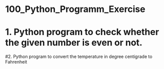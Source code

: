 # 100_Python_Programm_Exercise
# 1. Python program to check whether the given number is even or not.
#2. Python program to convert the temperature in degree centigrade to Fahrenheit
